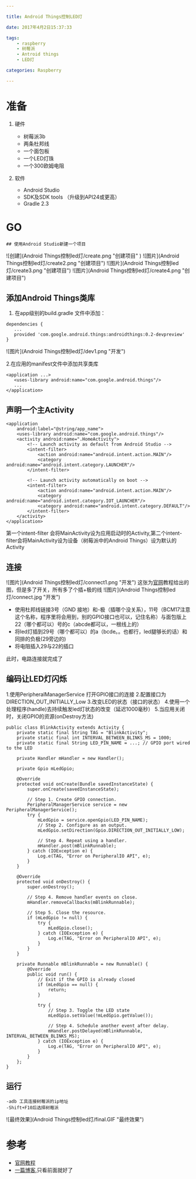 ```yaml
---

title: Android Things控制LED灯

date: 2017年4月2日15:37:33

tags:
	- raspberry
	- 树莓派
    - Antroid things
    - LED灯

categories: Raspberry

---
```




# 准备

1. 硬件

	- 树莓派3b
	- 两条杜邦线
	- 一个面包板
	- 一个LED灯珠
	- 一个300欧姆电阻

2. 软件

    - Android Studio
    - SDK及SDK tools （升级到API24或更高）
    - Gradle 2.3
<!--more-->

# GO

	## 使用Android Studio新建一个项目

 ![创建](Android Things控制led灯/create.png "创建项目" )
 ![图片](Android Things控制led灯/create2.png "创建项目")
 ![图片](Android Things控制led灯/create3.png "创建项目")
 ![图片](Android Things控制led灯/create4.png "创建项目")

 ## 添加Android Things类库
 1. 在app级别的build.gradle 文件中添加：
 ```
 dependencies {
    ...
    provided 'com.google.android.things:androidthings:0.2-devpreview'
}
 ```
 ![图片](Android Things控制led灯/dev1.png "开发")

 2.在应用的manifest文件中添加共享类库
 ```
 <application ...>
    <uses-library android:name="com.google.android.things"/>
    ...
</application>
 ```
## 声明一个主Activity

```
<application
    android:label="@string/app_name">
    <uses-library android:name="com.google.android.things"/>
    <activity android:name=".HomeActivity">
        <!-- Launch activity as default from Android Studio -->
        <intent-filter>
            <action android:name="android.intent.action.MAIN"/>
            <category android:name="android.intent.category.LAUNCHER"/>
        </intent-filter>

        <!-- Launch activity automatically on boot -->
        <intent-filter>
            <action android:name="android.intent.action.MAIN"/>
            <category android:name="android.intent.category.IOT_LAUNCHER"/>
            <category android:name="android.intent.category.DEFAULT"/>
        </intent-filter>
    </activity>
</application>
```
第一个intent-filter 会将MainActivity设为应用启动时的Activity,第二个intent-filter会将MainActivity设为设备（树莓派中的Android Things）设为默认的Activity

## 连接

 ![图片](Android Things控制led灯/connect1.png "开发")
 这张为[官网](https://developer.android.com/things/training/first-device/connect-hardware.html)教程给出的图，但是多了开关，所有多了个插+极的线
 ![图片](Android Things控制led灯/connect.jpg "开发")
 - 使用杜邦线链接3号（GND 接地）和-极（插哪个没关系），11号（BCM17注意这个名称，程序里将会用到，别的GPIO接口也可以，记住名称）与面包版上22（哪个都可以）号的c（abcde都可以，一根线上的）
 - 将led灯插到29号（哪个都可以）的a（bcde。。也都行，led腿够长的话）和同排的负极(29旁边的)
 - 将电阻插入29与22的插口

此时，电路连接就完成了

## 编码让LED灯闪烁

1.使用PeripheralManagerService 打开GPIO接口的连接
2.配置接口为DIRECTION_OUT_INITIALLY_Low
3.改变LED的状态（接口的状态）
4.使用一个处理程序(handle)去持续触发led灯状态的改变（延迟1000毫秒）
5.当应用关闭时，关闭GPIO的资源(onDestroy方法)

```
public class BlinkActivity extends Activity {
    private static final String TAG = "BlinkActivity";
    private static final int INTERVAL_BETWEEN_BLINKS_MS = 1000;
    private static final String LED_PIN_NAME = ...; // GPIO port wired to the LED

    private Handler mHandler = new Handler();

    private Gpio mLedGpio;

    @Override
    protected void onCreate(Bundle savedInstanceState) {
        super.onCreate(savedInstanceState);

        // Step 1. Create GPIO connection.
        PeripheralManagerService service = new PeripheralManagerService();
        try {
            mLedGpio = service.openGpio(LED_PIN_NAME);
            // Step 2. Configure as an output.
            mLedGpio.setDirection(Gpio.DIRECTION_OUT_INITIALLY_LOW);

            // Step 4. Repeat using a handler.
            mHandler.post(mBlinkRunnable);
        } catch (IOException e) {
            Log.e(TAG, "Error on PeripheralIO API", e);
        }
    }

    @Override
    protected void onDestroy() {
        super.onDestroy();

        // Step 4. Remove handler events on close.
        mHandler.removeCallbacks(mBlinkRunnable);

        // Step 5. Close the resource.
        if (mLedGpio != null) {
            try {
                mLedGpio.close();
            } catch (IOException e) {
                Log.e(TAG, "Error on PeripheralIO API", e);
            }
        }
    }

    private Runnable mBlinkRunnable = new Runnable() {
        @Override
        public void run() {
            // Exit if the GPIO is already closed
            if (mLedGpio == null) {
                return;
            }

            try {
                // Step 3. Toggle the LED state
                mLedGpio.setValue(!mLedGpio.getValue());

                // Step 4. Schedule another event after delay.
                mHandler.postDelayed(mBlinkRunnable, INTERVAL_BETWEEN_BLINKS_MS);
            } catch (IOException e) {
                Log.e(TAG, "Error on PeripheralIO API", e);
            }
        }
    };
}
```

## 运行
	-adb 工具连接树莓派的ip地址
    -Shift+F10后选择树莓派

![最终效果](Android Things控制led灯/final.GIF "最终效果")

# 参考
- [官网教程](https://developer.android.com/things/training/first-device/index.html)
- [一篇博客](http://www.wutianqi.com/?p=3629),只看前面就好了






